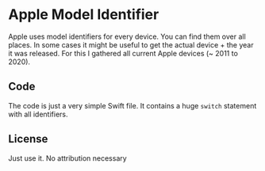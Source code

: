 # Apple Model Identifier 

Apple uses model identifiers for every device. You can find them over all places. In some cases it might be useful to get the actual device + the year it was released. 
For this I gathered all current Apple devices (~ 2011 to 2020). 

## Code 
The code is just a very simple Swift file. It contains a huge `switch` statement with all identifiers. 

## License 
Just use it. No attribution necessary 
